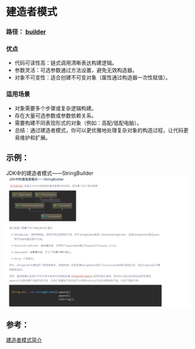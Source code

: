 
# 建造者模式
### 路径： [builder](src%2Fmain%2Fjava%2Fcom%2Fexample%2Fdesign%2Fbuilder)

### 优点
- 代码可读性高：链式调用清晰表达构建逻辑。
- 参数灵活：可选参数通过方法设置，避免无效构造器。
- 对象不可变性：适合创建不可变对象（属性通过构造器一次性赋值）。
### 适用场景
- 对象需要多个步骤或复杂逻辑构建。
- 存在大量可选参数或参数依赖关系。
- 需要构建不同表现形式的对象（例如：高配/低配电脑）。
- 总结：通过建造者模式，你可以更优雅地处理复杂对象的构造过程，让代码更易维护和扩展。

## 示例：
JDK中的建造者模式——StringBuilder
![img.png](/image/jdk中的StringBuilder.png)
## 参考：
[建造者模式简介](https://www.cnblogs.com/54chensongxia/p/12409493.html)
